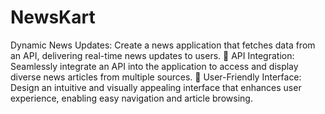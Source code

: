 # NewsKart 

Dynamic News Updates: Create a news application that fetches data from an API, delivering real-time news 
updates to users.
 API Integration: Seamlessly integrate an API into the application to access and display diverse news articles 
from multiple sources.
 User-Friendly Interface: Design an intuitive and visually appealing interface that enhances user experience, 
enabling easy navigation and article browsing.
